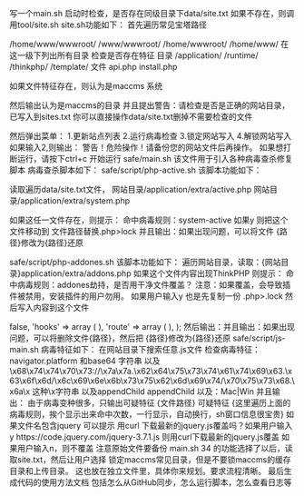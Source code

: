 写一个main.sh
启动时检查，是否存在同级目录下data/site.txt
如果不存在，则调用tool/site.sh
site.sh功能如下：
首先遍历常见宝塔路径

/home/www/wwwroot/
/www/wwwroot/
/home/wwwroot/
/home/www/
在这一级下列出所有目录
检查是否存在特征
目录
/application/
/runtime/
/thinkphp/
/template/
文件
api.php
install.php

如果文件特征存在，则认为是maccms 系统


然后输出认为是maccms的目录
并且提出警告：请检查是否是正确的网站目录，已写入到sites.txt
你可以直接操作data/site.txt删掉不需要检查的文件


然后弹出菜单：
1.更新站点列表
2.运行病毒检查
3.锁定网站写入
4.解锁网站写入
如果输入2,则输出：
警告！危险操作！请备份您的网站文件后再操作。
如果想打断运行，请按下ctrl+c
开始运行 safe/main.sh
该文件用于引入各种病毒查杀修复脚本
病毒查杀脚本如下：
safe/script/php-active.sh
该脚本功能如下：

读取遍历data/site.txt文件，
网站目录/application/extra/active.php
网站目录/application/extra/system.php

如果这任一文件存在，则提示：
命中病毒规则：system-active
如果y 则把这个文件移动到 文件路径替换.php>lock
并且输出：如果出现问题，可以将文件
{路径}修改为{路径}还原


safe/script/php-addones.sh
该脚本功能如下：
遍历网站目录，读取：{网站目录}application/extra/addons.php
如果这个文件内容出现ThinkPHP
则提示：
命中病毒规则：addones劫持，是否用干净文件覆盖？
注意：如果覆盖，会导致插件被禁用，安装插件的用户勿用。
如果用户输入y
也是先复制一份 .php>.lock
然后写入内容到这个文件
<?php

return array (
  'autoload' => false,
  'hooks' => 
  array (
  ),
  'route' => 
  array (
  ),
);

然后输出：并且输出：如果出现问题，可以将删除文件{路径}，然后把
{路径}修改为{路径}还原


safe/script/js-main.sh

病毒特征如下：

在网站目录下搜索任意.js文件
检查病毒特征：navigator.platform

和base64
字符串
以及
\x68\x74\x74\x70\x73://\x7a\x7a.\x62\x64\x75\x73\x74\x61\x74\x69\x63.\x63\x6f\x6d/\x6c\x69\x6e\x6b\x73\x75\x62\x6d\x69\x74/\x70\x75\x73\x68.\x6a\x
这种\x字符串
以及appendChild appendChild
以及：Mac|Win


并且输出：
由于病毒变种很多，只输出可疑特征

{文件路径}
可疑特征  {这里遍历上面的病毒规则，挨个显示出来命中次数，一行显示，自动换行，sh窗口信息很宝贵}

如果文件名包含jquery 
可以提示
用curl 下载最新的jquery.js覆盖吗？如果用户输入y
https://code.jquery.com/jquery-3.7.1.js
则用curl下载最新的jquery.js覆盖
如果用户输入n，则不覆盖
注意原始文件要备份


main.sh
34 的功能选择了以后，读取site.txt，然后让用户选择
锁定maccms常见目录，但是不要锁maccms的缓存目录和上传目录。
这也放在独立文件里，具体你来规划。要求流程清晰。

最后生成代码的使用方法文档


包括怎么从GitHub同步，怎么运行脚本，怎么查看日志等
